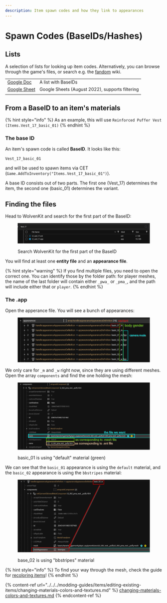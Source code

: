 ```yaml
---
description: Item spawn codes and how they link to appearances
---
```


# Spawn Codes (BaseIDs/Hashes)

## Lists

A selection of lists for looking up item codes. Alternatively, you can browse through the game's files, or search e.g. the [fandom](https://cyberpunk.fandom.com/wiki/Cyberpunk\_2077\_Clothing) wiki.

|                                                                                                                                                 |                                                 |
| ----------------------------------------------------------------------------------------------------------------------------------------------- | ----------------------------------------------- |
| [Google Doc](https://docs.google.com/document/d/e/2PACX-1vRJaq1sHobpHjNxPzjtSHVltNUXU6g5uYUfjw9zgrfaC9MQzEmEXFsqDcYVJDWS5cdpGuixH\_A\_n2fN/pub) | A list with BaseIDs                             |
| [Google Sheet](https://docs.google.com/spreadsheets/d/1UeEA0ONMtF6CNl1Cutkb4DNJ\_JiabhstfwiaA94m0ds/edit)                                       | Google Sheets (August 2022), supports filtering |
|                                                                                                                                                 |                                                 |



## From a BaseID to an item's materials

{% hint style="info" %}
As an example, this will use `Reinforced Puffer Vest (Items.Vest_17_basic_01)`
{% endhint %}

### The base ID

An item's spawn code is called **BaseID**. It looks like this:&#x20;

```
Vest_17_basic_01
```

and will be used to spawn items via CET (`Game.AddToInventory("Items.Vest_17_basic_01")`).&#x20;

A base ID consists out of two parts. The first one (Vest\_17) determines the item, the second one (basic\_01) determines the variant.

## Finding the files

Head to WolvenKit and search for the first part of the BaseID:

<figure><img src="../../../.gitbook/assets/image (1).png" alt=""><figcaption><p>Search WolvenKit for the first part of the BaseID</p></figcaption></figure>

You will find at least one **entity file** and an **appearance file**.&#x20;

{% hint style="warning" %}
If you find multiple files, you need to open the correct one. You can identify those by the folder path: for player meshes, the name of the last folder will contain either `_pwa_` or `_pma_`, and the path will include either that or `player`.
{% endhint %}

### The .app

Open the apperance file. You will see a bunch of appearances:

<figure><img src="../../../.gitbook/assets/image (26).png" alt=""><figcaption></figcaption></figure>

We only care for `_m` and `_w` right now, since they are using different meshes. \
Open the array `components` and find the one holding the mesh:&#x20;

<figure><img src="../../../.gitbook/assets/image (8).png" alt=""><figcaption><p>basic_01 is using "default" material (green)</p></figcaption></figure>

We can see that the `basic_01` appearance is using the `default` material, and the `basic_02` appearance is using the `bbstripes` material:

<figure><img src="../../../.gitbook/assets/image (5) (1).png" alt=""><figcaption><p>base_02 is using "bbstripes" material</p></figcaption></figure>





{% hint style="info" %}
To find your way through the mesh, check the guide for [recoloring items](../../../modding-guides/items/editing-existing-items/changing-materials-colors-and-textures.md#step-2-finding-the-correct-appearance)!
{% endhint %}

{% content-ref url="../../../modding-guides/items/editing-existing-items/changing-materials-colors-and-textures.md" %}
[changing-materials-colors-and-textures.md](../../../modding-guides/items/editing-existing-items/changing-materials-colors-and-textures.md)
{% endcontent-ref %}





